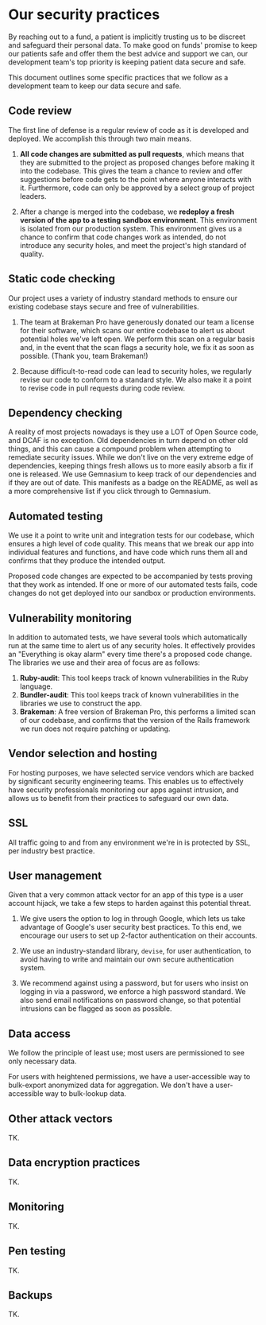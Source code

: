 # Our security practices

By reaching out to a fund, a patient is implicitly trusting us to be discreet and safeguard their personal data. To make good on funds' promise to keep our patients safe and offer them the best advice and support we can, our development team's top priority is keeping patient data secure and safe.

This document outlines some specific practices that we follow as a development team to keep our data secure and safe.


## Code review

The first line of defense is a regular review of code as it is developed and deployed. We accomplish this through two main means.

1. **All code changes are submitted as pull requests**, which means that they are submitted to the project as proposed changes before making it into the codebase. This gives the team a chance to review and offer suggestions before code gets to the point where anyone interacts with it. Furthermore, code can only be approved by a select group of project leaders.

2. After a change is merged into the codebase, we **redeploy a fresh version of the app to a testing sandbox environment**. This environment is isolated from our production system. This environment gives us a chance to confirm that code changes work as intended, do not introduce any security holes, and meet the project's high standard of quality.


## Static code checking

Our project uses a variety of industry standard methods to ensure our existing codebase stays secure and free of vulnerabilities.

1. The team at Brakeman Pro have generously donated our team a license for their software, which scans our entire codebase to alert us about potential holes we've left open. We perform this scan on a regular basis and, in the event that the scan flags a security hole, we fix it as soon as possible. (Thank you, team Brakeman!)

2. Because difficult-to-read code can lead to security holes, we regularly revise our code to conform to a standard style. We also make it a point to revise code in pull requests during code review.

## Dependency checking

A reality of most projects nowadays is they use a LOT of Open Source code, and DCAF is no exception. Old dependencies in turn depend on other old things, and this can cause a compound problem when attempting to remediate security issues. While we don't live on the very extreme edge of dependencies, keeping things fresh allows us to more easily absorb a fix if one is released. We use Gemnasium to keep track of our dependencies and if they are out of date. This manifests as a badge on the README, as well as a more comprehensive list if you click through to Gemnasium.

## Automated testing

We use it a point to write unit and integration tests for our codebase, which ensures a high level of code quality. This means that we break our app into individual features and functions, and have code which runs them all and confirms that they produce the intended output.

Proposed code changes are expected to be accompanied by tests proving that they work as intended. If one or more of our automated tests fails, code changes do not get deployed into our sandbox or production environments.


## Vulnerability monitoring

In addition to automated tests, we have several tools which automatically run at the same time to alert us of any security holes. It effectively provides an "Everything is okay alarm" every time there's a proposed code change. The libraries we use and their area of focus are as follows:

1. **Ruby-audit**: This tool keeps track of known vulnerabilities in the Ruby language.
2. **Bundler-audit**: This tool keeps track of known vulnerabilities in the libraries we use to construct the app.
3. **Brakeman**: A free version of Brakeman Pro, this performs a limited scan of our codebase, and confirms that the version of the Rails framework we run does not require patching or updating.


## Vendor selection and hosting

For hosting purposes, we have selected service vendors which are backed by significant security engineering teams. This enables us to effectively have security professionals monitoring our apps against intrusion, and allows us to benefit from their practices to safeguard our own data.


## SSL

All traffic going to and from any environment we're in is protected by SSL, per industry best practice.


## User management

Given that a very common attack vector for an app of this type is a user account hijack, we take a few steps to harden against this potential threat.

1. We give users the option to log in through Google, which lets us take advantage of Google's user security best practices. To this end, we encourage our users to set up 2-factor authentication on their accounts.

2. We use an industry-standard library, `devise`, for user authentication, to avoid having to write and maintain our own secure authentication system.

3. We recommend against using a password, but for users who insist on logging in via a password, we enforce a high password standard. We also send email notifications on password change, so that potential intrusions can be flagged as soon as possible.


## Data access

We follow the principle of least use; most users are permissioned to see only necessary data.

For users with heightened permissions, we have a user-accessible way to bulk-export anonymized data for aggregation. We don't have a user-accessible way to bulk-lookup data.


## Other attack vectors

TK.

<!-- Rackattack, rails security -->


## Data encryption practices

TK.

<!-- Archiving records TK, encryption at rest TK -->


## Monitoring

TK.


## Pen testing

TK.


## Backups

TK.

<!-- Regularly scheduled backups of the last week of data taken 2x daily and stored in the cloud tk -->
